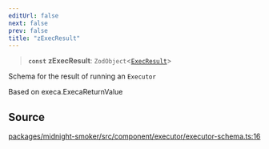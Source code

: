 ```yaml
---
editUrl: false
next: false
prev: false
title: "zExecResult"
---
```


> **`const`** **zExecResult**: `ZodObject`\<[`ExecResult`](/api/midnight-smoker/midnight-smoker/executor/type-aliases/execresult/)\>

Schema for the result of running an `Executor`

Based on execa.ExecaReturnValue

## Source

[packages/midnight-smoker/src/component/executor/executor-schema.ts:16](https://github.com/boneskull/midnight-smoker/blob/417858b/packages/midnight-smoker/src/component/executor/executor-schema.ts#L16)
